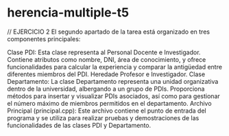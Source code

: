 # herencia-multiple-t5

// EJERCICIO 2
El segundo apartado de la tarea está organizado en tres componentes principales:

Clase PDI: Esta clase representa al Personal Docente e Investigador. Contiene atributos como nombre, DNI, área de conocimiento, y ofrece funcionalidades para calcular la experiencia y comparar la antigüedad entre diferentes miembros del PDI. Heredade Profesor e Investigador.
Clase Departamento: La clase Departamento representa una unidad organizativa dentro de la universidad, albergando a un grupo de PDIs. Proporciona métodos para insertar y visualizar PDIs asociados, así como para gestionar el número máximo de miembros permitidos en el departamento.
Archivo Principal (principal.cpp): Este archivo contiene el punto de entrada del programa y se utiliza para realizar pruebas y demostraciones de las funcionalidades de las clases PDI y Departamento.
